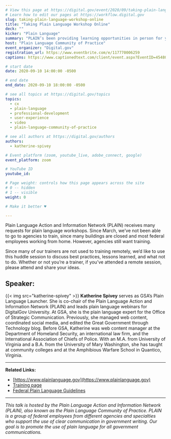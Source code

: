 ```yaml
---
# View this page at https://digital.gov/event/2020/09/taking-plain-language-workshop-online
# Learn how to edit our pages at https://workflow.digital.gov
slug: taking-plain-language-workshop-online
title: "Taking Plain Language Workshop Online"
deck: ""
kicker: "Plain Language"
summary: "PLAIN’s been providing learning opportunities in person for years; now, we have to do our workshop virtually. How can we do it so we meet our audience’s needs?"
host: "Plain Language Community of Practice"
event_organizer: "Digital.gov"
registration_url: https://www.eventbrite.com/e/117770006259
captions: https://www.captionedtext.com/client/event.aspx?EventID=4548029&CustomerID=321

# start date
date: 2020-09-10 14:00:00 -0500

# end date
end_date: 2020-09-10 18:00:00 -0500

# see all topics at https://digital.gov/topics
topics: 
  - cx
  - plain-language
  - professional-development
  - user-experience
  - video
  - plain-language-community-of-practice

# see all authors at https://digital.gov/authors
authors: 
  - katherine-spivey

# Event platform (zoom, youtube_live, adobe_connect, google)
event_platform: zoom

# YouTube ID
youtube_id: 

# Page weight: controls how this page appears across the site
# 0 -- hidden
# 1 -- visible
weight: 0

# Make it better ♥

---
```


Plain Language Action and Information Network (PLAIN) receives many requests for plain language workshops. Since March, we’ve not been able to go to agencies to train, since many buildings are closed and most federal employees working from home. However, agencies still want training.

Since many of our trainers are not used to training remotely, we’d like to use this huddle session to discuss best practices, lessons learned, and what not to do. Whether or not you’re a trainer, if you’ve attended a remote session, please attend and share your ideas.

## Speaker:

{{< img src="katherine-spivey" >}}
**Katherine Spivey** serves as GSA’s Plain Language Launcher. She is co-chair of the Plain Language Action and Information Network (PLAIN) and leads plain language webinars for DigitalGov University. At GSA, she is the plain language expert for the Office of Strategic Communication. Previously, she managed web content, coordinated social media, and edited the Great Government through Technology blog. Before GSA, Katherine was web content manager at the Department of Homeland Security, an international law firm, and the International Association of Chiefs of Police. With an M.A. from University of Virginia and a B.A. from the University of Mary Washington, she has taught at community colleges and at the Amphibious Warfare School in Quantico, Virginia.

---

**Related Links:**

 - [https://www.plainlanguage.gov](https://www.plainlanguage.gov)
 - [Training page](https://plainlanguage.gov/training/)
 - [Federal Plain Language Guidelines](https://www.plainlanguage.gov/guidelines)
 
 ---
 
 *This talk is hosted by the Plain Language Action and Information Network (PLAIN), also known as the Plain Language Community of Practice. PLAIN is a group of federal employees from different agencies and specialties who support the use of clear communication in government writing. Our goal is to promote the use of plain language for all government communications.*
 

